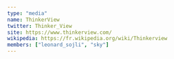 ```yaml
---
type: "media"
name: ThinkerView
twitter: Thinker_View
site: https://www.thinkerview.com/
wikipedia: https://fr.wikipedia.org/wiki/Thinkerview
members: ["leonard_sojli", "sky"]
---
```

